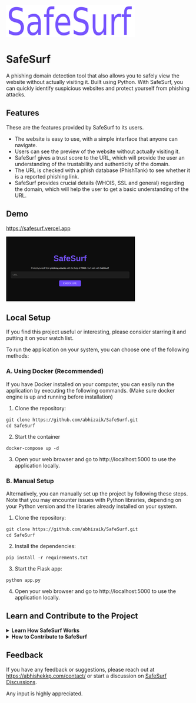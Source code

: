 
<img src="static/safesurf-normal.png"  width="350" height="88">


# SafeSurf

A phishing domain detection tool that also allows you to safely view the website without actually visiting it. Built using Python. With SafeSurf, you can quickly identify suspicious websites and protect yourself from phishing attacks.


## Features

These are the features provided by SafeSurf to its users.
- The website is easy to use, with a simple interface that anyone can navigate.
- Users can see the preview of the website without actually visiting it.
- SafeSurf gives a trust score to the URL, which will provide the user an understanding of the trustability and authenticity of the domain.
- The URL is checked with a phish database (PhishTank) to see whether it is a reported phishing link.
- SafeSurf provides crucial details (WHOIS, SSL and general) regarding the domain, which will help the user to get a basic understanding of the URL.

## Demo

https://safesurf.vercel.app

<img src="static/safesurf-screenshot.png"  width="350" height="175">
<br>

## Local Setup
If you find this project useful or interesting, please consider starring it and putting it on your watch list.

To run the application on your system, you can choose one of the following methods:

### A. Using Docker (Recommended)
If you have Docker installed on your computer, you can easily run the application by executing the following commands. (Make sure docker engine is up and running before installation)

1. Clone the repository: 

```shell
git clone https://github.com/abhizaik/SafeSurf.git
cd SafeSurf
```

2. Start the container
```shell
docker-compose up -d
```

3. Open your web browser and go to http://localhost:5000 to use the application locally.

### B. Manual Setup
Alternatively, you can manually set up the project by following these steps. Note that you may encounter issues with Python libraries, depending on your Python version and the libraries already installed on your system.

1. Clone the repository: 

```shell
git clone https://github.com/abhizaik/SafeSurf.git
cd SafeSurf
```

2. Install the dependencies: 

```shell
pip install -r requirements.txt
```

3. Start the Flask app: 

```shell
python app.py
```

4. Open your web browser and go to http://localhost:5000 to use the application locally.


## Learn and Contribute to the Project
  
  <details>
  <summary> <b> Learn How SafeSurf Works </b> </summary>

  ### Project Functionality Overview

This section explains the functionality and inner workings of the project, detailing its key components and processes.

### API Endpoints 
- `/`: Homepage of the application where users can input a URL to assess its safety.
- `/preview`: Endpoint to view a preview of the website within SafeSurf.
- `/source-code`: Endpoint to view the source code of a website.

[Detailed code documentaion of SafeSurf](README-HOW-SAFESURF-WORKS.md)



</details>

<details>
  <summary> <b> How to Contribute to SafeSurf </b> </summary>

### Contributing Guidelines
Contributions are always welcome. If you find this project useful or interesting, please consider starring it and putting it on your watch list. If you want to contribute to the project, here's how you can do it:

1. Fork the repository to your GitHub account
2. Clone the forked repository to your local machine: 

```shell
git clone https://github.com/yourusername/SafeSurf.git
```

3. Create a new branch for your changes:

```shell
git checkout -b name-of-your-branch
```

4. Make your changes to the code
5. Commit your changes: 

```shell
git commit -m "your commit message"
```

6. Push your changes to your forked repository: 

```shell
git push origin name-of-your-branch
```

7. Create a pull request from your forked repository to the main repository
8. Wait for your changes to be reviewed and merged
   
   </details>


## Feedback

If you have any feedback or suggestions, please reach out at https://abhishekkp.com/contact/ or start a discussion on [SafeSurf Discussions](https://github.com/abhizaik/SafeSurf/discussions).

Any input is highly appreciated.
